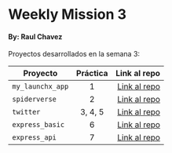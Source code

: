 # Weekly Mission 3
#### By: Raul Chavez 

Proyectos desarrollados en la semana 3:

| Proyecto | Práctica | Link al repo |
| ------------- |:-------------:| -----:|
|`my_launchx_app`|1|[Link al repo](https://github.com/xXChAvE2Xx/my_launchx_app)|
|`spiderverse`|2|[Link al repo](https://github.com/xXChAvE2Xx/spiderverse)|
|`twitter`|3, 4, 5|[Link al repo](https://github.com/xXChAvE2Xx/twitter)|
|`express_basic`|6|[Link al repo](https://github.com/xXChAvE2Xx/express_server)|
|`express_api`|7|[Link al repo](https://github.com/xXChAvE2Xx/express_api)|
